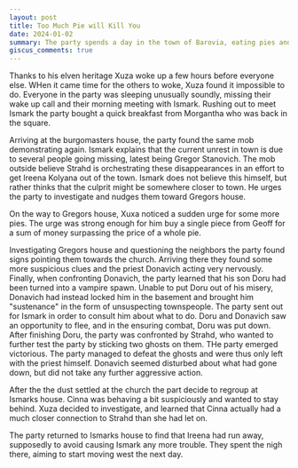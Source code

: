 ```yaml
---
layout: post
title: Too Much Pie will Kill You
date: 2024-01-02
summary: The party spends a day in the town of Barovia, eating pies and sleeping well
giscus_comments: true
---
```


Thanks to his elven heritage Xuza woke up a few hours before everyone else. WHen it came time for the others to woke, Xuza
found it impossible to do. Everyone in the party was sleeping unusually soundly, missing their wake up call and their morning meeting with Ismark. Rushing out to meet Ismark the party bought a quick breakfast from Morgantha who was back in the square.

Arriving at the burgomasters house, the party found the same mob demonstrating again. Ismark explains that the current unrest in town is due to several people going missing, latest being Gregor Stanovich. The mob outside believe Strahd is orchestrating these disappearances in an effort to get Ireena Kolyana out of the town. Ismark does not believe this himself, but rather thinks that the culprit might be somewhere closer to town. He urges the party to investigate and nudges them toward Gregors house.

On the way to Gregors house, Xuxa noticed a sudden urge for some more pies. The urge was strong enough for him buy a single piece from Geoff for a sum of money surpassing the price of a whole pie.

Investigating Gregors house and questioning the neighbors the party found signs pointing them towards the church. Arriving there they found some more suspicious clues and the priest Donavich acting very nervously. Finally, when confronting Donavich, the party learned that his son Doru had been turned into a vampire spawn. Unable to put Doru out of his misery, Donavich had instead locked him in the basement and brought him "sustenance" in the form of unsuspecting townspeople. The party sent out for Ismark in order to consult him about what to do. Doru and Donavich saw an opportunity to flee, and in the ensuring combat, Doru was put down. After finishing Doru, the party was confronted by Strahd, who wanted to further test the party by sticking two ghosts on them. THe party emerged victorious. The party managed to defeat the ghosts and were thus only left with the priest himself. Donavich seemed disturbed about what had gone down, but did not take any further aggressive action.

After the the dust settled at the church the part decide to regroup at Ismarks house. Cinna was behaving a bit suspiciously and wanted to stay behind. Xuza decided to investigate, and learned that Cinna actually had a much closer connection to Strahd than she had let on.

The party returned to Ismarks house to find that Ireena had run away, supposedly to avoid causing Ismark any more trouble. They spent the nigh there, aiming to start moving west the next day.
